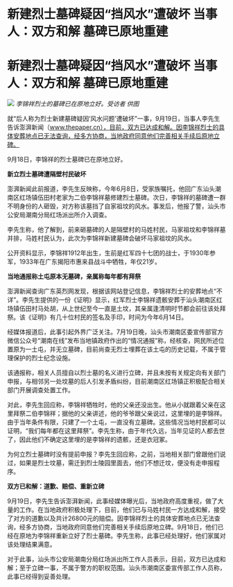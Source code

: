 # 新建烈士墓碑疑因“挡风水”遭破坏 当事人：双方和解 墓碑已原地重建

# 新建烈士墓碑疑因“挡风水”遭破坏 当事人：双方和解 墓碑已原地重建

![](https://inews.gtimg.com/om_bt/OzNUjOXgPEuIkpKzcY8SXXEMR4kCcZfqCIyIGAZY_gsoQAA/1000)
_李锦祥烈士的墓碑已在原地立好。受访者 供图_

就“后人称为烈士新建墓碑疑因‘风水问题’遭破坏”一事，9月19日，当事人李先生告诉澎湃新闻（www.thepaper.cn），目前，双方已达成和解。因李锦祥烈士的具体安葬地点已无法查询，经多方协商，当地政府同意他们完善相关手续后原地立碑。

9月18日，李锦祥的烈士墓碑已在原地立好。

**新立烈士墓碑遭隔壁村民破坏**

澎湃新闻此前报道，李先生反映称，今年6月8日，受家族嘱托，他回广东汕头潮南区红场镇伍田村老家为二伯李锦祥墓修建烈士墓碑。次日，李锦祥的墓碑遭一群不明身份的人砸毁，对方称该墓挡了自家祖坟的风水。事发后，他报了警，汕头市公安局潮南分局红场派出所介入调查。

李先生称，他了解到，前来砸墓碑的人是隔壁村的马姓村民，马家祖坟和李锦祥墓并排，马姓村民认为，此次为李锦祥新建墓碑会破坏马家祖坟的风水。

公开资料显示，李锦祥1912年出生，生前是红军四十七团的战士，于1930年参军，1933年在广东揭阳市惠来县战斗中牺牲，年仅21岁。

**当地通报称土屯原本无墓碑，亲属称每年都有拜祭**

澎湃新闻查询广东英烈网发现，根据该网站登记信息，李锦祥烈士的安葬地点“不详”。李先生提供的一份《证明》显示，红军烈士李锦祥遗骸安葬于汕头潮南区红场镇伍田村马处胡，从上世纪至今一直是土坟，其亲属逢清明时节都会前往该处拜祭。该《证明》有几十位村民的签名及手印，时间为今年6月14日。

经媒体报道后，此事引起外界广泛关注。7月19日晚，汕头市潮南区委宣传部官方微信公众号“潮南在线”发布当地镇政府作出的“情况通报”称，经核查，网民所述位置原为一土屯，并无立墓碑，目前尚查无烈士埋葬在该土屯的历史记载，不属于管理保护的烈士纪念设施。

该通报称，相关人员擅自以烈士墓的名义进行立碑，并且未按有关规定向有关部门申报，与相邻另一处坟墓的后人引发矛盾纠纷，目前潮南区红场镇正积极配合相关部门开展调查处置工作。

对此，李先生回应称，李锦祥牺牲时，他的父亲还没出生。他从小就跟着父亲在这里拜祭二伯李锦祥；据他的父亲讲述，他的爷爷跟父亲说过，这里埋的是李锦祥。由于当年条件有限，只建了一个土屯，一直没有立墓碑。这些情况当地村民都可以证明，“我们每年都在这里拜祭”。李先生称，由于年代久远，当年见证的人都去世了，因此他们不确定这里埋的是李锦祥的遗骸，还是衣冠冢。

为何立烈士墓碑时没有提前申报？李先生回应称，之前，当地相关部门曾跟他们说过，如果是烈士坟墓，需迁到烈士陵园里面去，他们不想迁坟，便没有走申报程序。

**双方已和解：道歉、赔偿、重新立碑**

9月19日，李先生告诉澎湃新闻，此事经媒体曝光后，当地政府高度重视，做了大量的工作。在当地政府积极处理下，目前，他们已与马姓村民一方达成和解，接受了对方的道歉以及共计26800元的赔偿。因李锦祥烈士的具体安葬地点已无法查询，经多方协商，当地政府同意他们完善相关手续后原地立碑。9月18日，他们已经在原地为李锦祥重新立好了烈士墓碑。李先生称，此事已经处理好，他们家属对该处理结果满意。

对于此事，汕头市公安局潮南分局红场派出所工作人员表示，目前，双方已达成和解；至于立碑一事，不属于警方的职权范围。汕头市潮南区委宣传部工作人员称，此事已经得到妥善处理。

